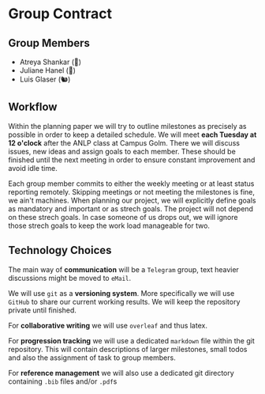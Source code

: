 # Group Contract

## Group Members
* Atreya Shankar (🐌)
* Juliane Hanel (🐍)
* Luis Glaser (🐿)


## Workflow

Within the planning paper we will try to outline milestones as precisely as possible in order to keep a detailed schedule. We will meet **each Tuesday at 12 o'clock** after the ANLP class at Campus Golm. There we will discuss issues, new ideas and assign goals to each member. These should be finished until the next meeting in order to ensure constant improvement and avoid idle time.

Each group member commits to either the weekly meeting or at least status reporting remotely. Skipping meetings or not meeting the milestones is fine, we ain't machines. When planning our project, we will explicitly define goals as mandatory and important or as strech goals. The project will not depend on these strech goals. In case someone of us drops out, we will ignore those strech goals to keep the work load manageable for two. 

## Technology Choices

The main way of **communication** will be a `Telegram` group, text heavier discussions might be moved to `eMail`. 

We will use `git` as a **versioning system**. More specifically we will use `GitHub` to share our current working results. We will keep the repository private until finished.

For **collaborative writing** we will use `overleaf` and thus latex.

For **progression tracking** we will use a dedicated `markdown` file within the git repository. This will contain descriptions of larger milestones, small todos and also the assignment of task to group members. 

For **reference management** we will also use a dedicated git directory containing `.bib` files and/or `.pdf`s

